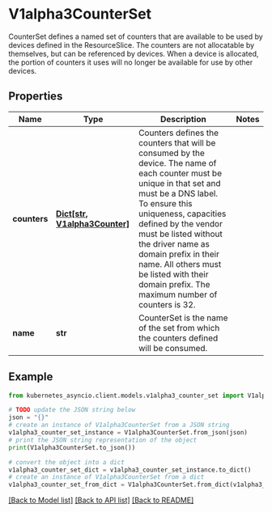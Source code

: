 # V1alpha3CounterSet

CounterSet defines a named set of counters that are available to be used by devices defined in the ResourceSlice.  The counters are not allocatable by themselves, but can be referenced by devices. When a device is allocated, the portion of counters it uses will no longer be available for use by other devices.

## Properties

Name | Type | Description | Notes
------------ | ------------- | ------------- | -------------
**counters** | [**Dict[str, V1alpha3Counter]**](V1alpha3Counter.md) | Counters defines the counters that will be consumed by the device. The name of each counter must be unique in that set and must be a DNS label.  To ensure this uniqueness, capacities defined by the vendor must be listed without the driver name as domain prefix in their name. All others must be listed with their domain prefix.  The maximum number of counters is 32. | 
**name** | **str** | CounterSet is the name of the set from which the counters defined will be consumed. | 

## Example

```python
from kubernetes_asyncio.client.models.v1alpha3_counter_set import V1alpha3CounterSet

# TODO update the JSON string below
json = "{}"
# create an instance of V1alpha3CounterSet from a JSON string
v1alpha3_counter_set_instance = V1alpha3CounterSet.from_json(json)
# print the JSON string representation of the object
print(V1alpha3CounterSet.to_json())

# convert the object into a dict
v1alpha3_counter_set_dict = v1alpha3_counter_set_instance.to_dict()
# create an instance of V1alpha3CounterSet from a dict
v1alpha3_counter_set_from_dict = V1alpha3CounterSet.from_dict(v1alpha3_counter_set_dict)
```
[[Back to Model list]](../README.md#documentation-for-models) [[Back to API list]](../README.md#documentation-for-api-endpoints) [[Back to README]](../README.md)


